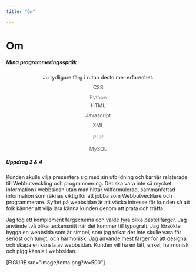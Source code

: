 ```yaml
---
title: "Om"

---
```

Om
=========================

##### Mina programmeringsspråk

<div style="text-align:center; width:500px;">
<div style="margin:10px 0;">Ju tydligare färg i rutan desto mer erfarenhet.</div>
<div class="box" style="opacity:0.8; margin:10px;">CSS</div>
<div class="box" style="opacity:0.5;margin:5px 15px;">Python</div>
<div class="box" style="opacity:0.9; margin:5px;">HTML</div>
<div class="box" style="opacity:0.7;margin:10px 15px;">Javascript</div>
<div class="box" style="opacity:0.8;margin:5px 10px;">XML</div>
<div class="box" style="opacity:0.5;margin:15px;">PHP</div>
<div class="box" style="opacity:0.7; margin:5px 10px 5px;">MySQL</div>

</div>


##### Uppdrag 3 & 4

Kunden skulle vilja presentera sig med sin utbildning och karriär relaterade till Webbutveckling och programmering. Det ska vara inte så mycket information i webbsidan utan man hittar välformulerad, sammanfattad information som räknas viktig för att jobba som Webbutvecklare och programmerare. Syftet på webbsidan är att väcka intresse för kunden så att folk känner att vilja lära känna kunden genom att prata och träffa.

Jag tog ett komplement färgschema och valde fyra olika pastellfärger. Jag använde två olika teckensnitt när det kommer till typografi. Jag försökte bygga en webbsida som är simpel, som jag tolkat det inte skulle vara för seriöst och tungt, och harmonisk. Jag använde mest färger för att designa och skapa en känsla av webbsidan. Kunden vill ha en lätt, enkel, harmonisk och pigg känsla i webbsidan.

[FIGURE src="image/tema.png?w=500"]
